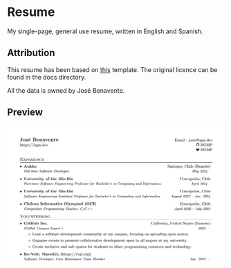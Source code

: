 # Resume
My single-page, general use resume, written in English and Spanish.

## Attribution
This resume has been based on [this](https://github.com/sb2nov/resume) template. The original licence can be found in the docs directory.

All the data is owned by José Benavente.

## Preview
![Resume Screenshot](/docs/preview.png)
